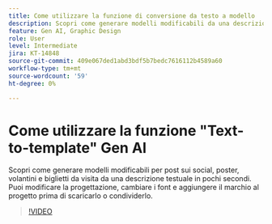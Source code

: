 ```yaml
---
title: Come utilizzare la funzione di conversione da testo a modello
description: Scopri come generare modelli modificabili da una descrizione di testo in pochi secondi
feature: Gen AI, Graphic Design
role: User
level: Intermediate
jira: KT-14848
source-git-commit: 409e067ded1abd3bdf5b7bedc7616112b4589a60
workflow-type: tm+mt
source-wordcount: '59'
ht-degree: 0%

---
```


# Come utilizzare la funzione &quot;Text-to-template&quot; Gen AI

Scopri come generare modelli modificabili per post sui social, poster, volantini e biglietti da visita da una descrizione testuale in pochi secondi. Puoi modificare la progettazione, cambiare i font e aggiungere il marchio al progetto prima di scaricarlo o condividerlo.

>[!VIDEO](https://video.tv.adobe.com/v/3427022?quality=12&learn=on&hidetitle=true)
